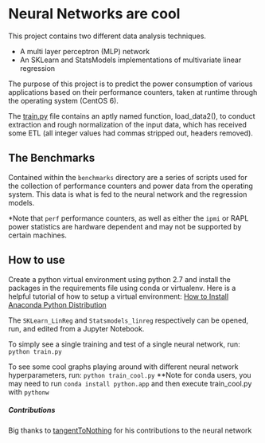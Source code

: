 # Neural Networks are cool

This project contains two different data analysis techniques. 
- A multi layer perceptron (MLP) network
- An SKLearn and StatsModels implementations of multivariate linear regression

The purpose of this project is to predict the power consumption of various applications based on their performance counters, taken at runtime through the operating system (CentOS 6).

The [train.py](train.py) file contains an aptly named function, load_data2(), to conduct extraction and rough normalization of the input data, which has received some ETL (all integer values had commas stripped out, headers removed).

## The Benchmarks

Contained within the `benchmarks` directory are a series of scripts used for the collection of performance counters and power data from the operating system.  This data is what is fed to the neural network and the regression models.

*Note that `perf` performance counters, as well as either the `ipmi` or RAPL power statistics are hardware dependent and may not be supported by certain machines.


## How to use

Create a python virtual environment using python 2.7 and install the packages in the requirements file using conda or virtualenv. Here is a helpful tutorial of how to setup a virtual environment: [How to Install Anaconda Python Distribution][1]

The `SKLearn_LinReg` and `Statsmodels_linreg` respectively can be opened, run, and edited from a Jupyter Notebook.

To simply see a single training and test of a single neural network, run: `python train.py`

To see some cool graphs playing around with different neural network hyperparameters, run: `python train_cool.py`
**Note for conda users, you may need to run `conda install python.app` and then execute train_cool.py with `pythonw`

##### Contributions
Big thanks to [tangentToNothing][2] for his contributions to the neural network

[1]: https://www.digitalocean.com/community/tutorials/how-to-install-the-anaconda-python-distribution-on-ubuntu-16-04
[2]: https://github.com/tangenttonothing
